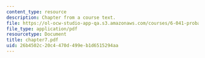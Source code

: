 ```yaml
---
content_type: resource
description: Chapter from a course text.
file: https://ol-ocw-studio-app-qa.s3.amazonaws.com/courses/6-041-probabilistic-systems-analysis-and-applied-probability-spring-2006/26b4502c20c4470d499eb1d6515294aa_chapter7.pdf
file_type: application/pdf
resourcetype: Document
title: chapter7.pdf
uid: 26b4502c-20c4-470d-499e-b1d6515294aa
---
```

